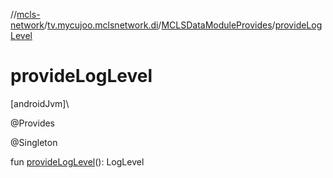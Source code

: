 //[mcls-network](../../../index.md)/[tv.mycujoo.mclsnetwork.di](../index.md)/[MCLSDataModuleProvides](index.md)/[provideLogLevel](provide-log-level.md)

# provideLogLevel

[androidJvm]\

@Provides

@Singleton

fun [provideLogLevel](provide-log-level.md)(): LogLevel
